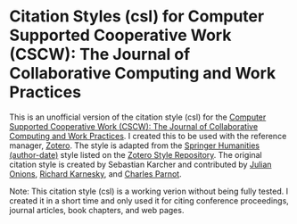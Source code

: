# Citation Styles (csl) for Computer Supported Cooperative Work (CSCW): The Journal of Collaborative Computing and Work Practices
This is an unofficial version of the citation style (csl) for the [Computer Supported Cooperative Work (CSCW): The Journal of Collaborative Computing and Work Practices](http://www.springer.com/computer/journal/10606). I created this to be used with the reference manager, [Zotero](https://www.zotero.org/). The style is adapted from the [Springer Humanities (author-date)](https://www.zotero.org/styles/springer-humanities-author-date) style listed on the [Zotero Style Repository](https://www.zotero.org/styles). The original citation style is created by Sebastian Karcher and contributed by [Julian Onions](maito:julian.onions@gmail.com), [Richard Karnesky](http://arc.nucapt.northwestern.edu/Richard_Karnesky), and [Charles Parnot](http://twitter.com/cparnot).

Note: This citation style (csl) is a working verion without being fully tested. I created it in a short time and only used it for citing conference proceedings, journal articles, book chapters, and web pages. 

